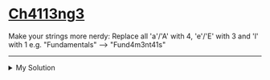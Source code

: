 # [Ch4113ng3](https://www.codewars.com/kata/59e9f404fc3c49ab24000112)

Make your strings more nerdy: Replace all 'a'/'A' with 4, 'e'/'E' with 3 and 'l' with 1 e.g. "Fundamentals" --> "Fund4m3nt41s"

---

<details><summary>My Solution</summary>

```js
function nerdify(txt) {
  return txt.replace(/a/gi, '4').replace(/e/gi, '3').replace(/l/g, '1')
}
```

</details>
